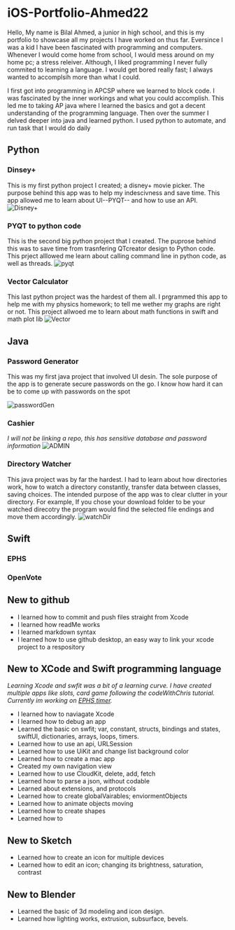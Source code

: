 # iOS-Portfolio-Ahmed22


Hello, My name is Bilal Ahmed, a junior in high school, and this is my portfolio to showcase all my projects I have worked on thus far. Eversince I was a kid I have been fascinated with programming and computers. Whenever I would come home from school, I would mess around on my home pc; a stress releiver. Although, I liked programming I never fully commited to learning a language. I would get bored really fast; I always wanted to accomplsih more than what I could. 

I first got into programming in APCSP where we learned to block code. I was fascinated by the inner workings and what you could accomplish. This led me to taking AP java where I learned the basics and got a decent understanding of the programming language. Then over the summer I delved deeper into java and learned python. I used python to automate, and run task that I would do daily


## Python
### Dinsey+
This is my first python project I created; a disney+ movie picker. The purpose behind this app was to help my indescivness and save time. This app allowed me to learn about UI--PYQT-- and how to use an API. 
![Disney+](https://user-images.githubusercontent.com/79151733/161858349-26002d6f-7a97-4ae9-8f58-a0f3a97c43a8.png)
### PYQT to python code
This is the second big python project that I created. The puprose behind this was to save time from trasnfering QTcreator design to Python code. This prject alllowed me learn about calling command line in python code, as well as threads.
![pyqt](https://user-images.githubusercontent.com/79151733/161858820-7c76994b-d38d-4ca8-b143-58048e826952.png)
### Vector Calculator
This last python project was the hardest of them all. I prgrammed this app to help me with my physics homework; to tell me wether my graphs are right or not. This project allwoed me to learn about math functions in swift and math plot lib
![Vector](https://user-images.githubusercontent.com/79151733/161859780-d06b9167-6c75-4234-946a-46664c4af375.png)

## Java
### Password Generator
This was my first java project that involved UI desin. The sole purpose of the app is to generate secure passwords on the go. I know how hard it can be to come up with passwords on the spot

![passwordGen](https://user-images.githubusercontent.com/79151733/161860099-e259cdda-467f-4f81-bd0f-6358381b9cf5.png)

### Cashier 
*I will not be linking a repo, this has sensitive database and password information*
![ADMIN](https://user-images.githubusercontent.com/79151733/161860091-61e14152-0d15-41b1-9dfa-4474125f2948.png)
### Directory Watcher
This java project was by far the hardest. I had to learn about how directories work, how to watch a directory constantly, transfer data between classes, saving choices. The intended purpose of the app was to clear clutter in your directory. For example, If you chose your download folder to be your watched direcotry the program would find the selected file endings and move them accordingly. 
![watchDir](https://user-images.githubusercontent.com/79151733/161860107-616c25fa-264a-4916-af0c-d741e154674f.png)

## Swift
### EPHS
### OpenVote

## New to github

* I learned how to commit and push files straight from Xcode
* I learned how readMe works
* I learned markdown syntax
* I learned how to use github desktop, an easy way to link your xcode project to a respository
## New to XCode and Swift programming language
*Learning Xcode and swfit was a bit of a learning curve. I have created multiple apps like slots, card game following the codeWithChris tutorial. Currently im working on [EPHS timer](https://github.com/BillA-Dev/EPHS).*
* I learned how to naviagate Xcode
* I learned how to debug an app
* Learned the basic on swfit; var, constant, structs, bindings and states, swiftUI, dictionaries, arrays, loops, timers.
* Learned how to use an api, URLSession
* Learned how to use UiKit and change list background color
* Learned how to create a mac app
* Created my own navigation view
* Learned how to use CloudKit, delete, add, fetch
* Learned how to parse a json, without codable
* Learned about extensions, and protocols
* Learned how to create globalVairables; enviormentObjects
* Learned how to animate objects moving
* Learned how to create shapes
* Learned how to 
## New to Sketch
* Learned how to create an icon for multiple devices
* Learned how to edit an icon; changing its brightness, saturation, contrast
## New to Blender
* Learned the basic of 3d modeling and icon design. 
* Learned how lighting works, extrusion, subsurface, bevels.
